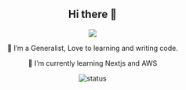 <h2 align="center">Hi there 👋</h1>
<p align="center"> 
  <a href="https://www.linkedin.com/in/wuttichai-buraso-249a7b171/">
    <img src="https://img.shields.io/badge/linkedin-%230077B5.svg?&style=for-the-badge&logo=linkedin&logoColor=white" align="center"/>
  </a>
</p>
<p align="center">
  <p align="center">🌱 I’m a Generalist, Love to learning and writing code.</p>
  <p align="center">🌱 I’m currently learning Nextjs and AWS</p>
  <p align="center">
    <img src="https://github-readme-stats.vercel.app/api/top-langs/?username=ta3113ta&layout=compact" align="center" alt="status"/>
  </p>
</p>





<!-- [![Top Langs](https://github-readme-stats.vercel.app/api/top-langs/?username=ta3113ta)](https://github.com/ta3113ta/github-readme-stats) -->

<!--
**ta3113ta/ta3113ta** is a ✨ _special_ ✨ repository because its `README.md` (this file) appears on your GitHub profile.

Here are some ideas to get you started:
https://img.shields.io/badge/linkedin-%230077B5.svg?&style=for-the-badge&logo=linkedin&logoColor=white
- 🔭 I’m currently working on ...
- 🌱 I’m currently learning ...
- 👯 I’m looking to collaborate on ...
- 🤔 I’m looking for help with ...
- 💬 Ask me about ...
- 📫 How to reach me: ...
- 😄 Pronouns: ...
- ⚡ Fun fact: ...
-->
